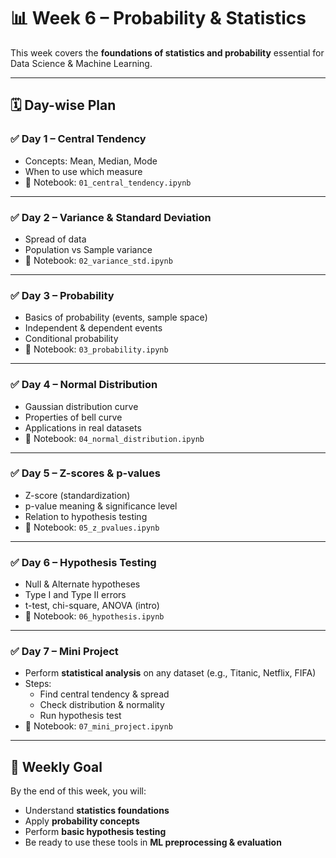 # 📊 Week 6 – Probability & Statistics

This week covers the **foundations of statistics and probability** essential for Data Science & Machine Learning.

---

## 🗓️ Day-wise Plan

### ✅ Day 1 – Central Tendency
- Concepts: Mean, Median, Mode
- When to use which measure
- 📘 Notebook: `01_central_tendency.ipynb`

---

### ✅ Day 2 – Variance & Standard Deviation
- Spread of data
- Population vs Sample variance
- 📘 Notebook: `02_variance_std.ipynb`

---

### ✅ Day 3 – Probability
- Basics of probability (events, sample space)
- Independent & dependent events
- Conditional probability
- 📘 Notebook: `03_probability.ipynb`

---

### ✅ Day 4 – Normal Distribution
- Gaussian distribution curve
- Properties of bell curve
- Applications in real datasets
- 📘 Notebook: `04_normal_distribution.ipynb`

---

### ✅ Day 5 – Z-scores & p-values
- Z-score (standardization)
- p-value meaning & significance level
- Relation to hypothesis testing
- 📘 Notebook: `05_z_pvalues.ipynb`

---

### ✅ Day 6 – Hypothesis Testing
- Null & Alternate hypotheses
- Type I and Type II errors
- t-test, chi-square, ANOVA (intro)
- 📘 Notebook: `06_hypothesis.ipynb`

---

### ✅ Day 7 – Mini Project
- Perform **statistical analysis** on any dataset (e.g., Titanic, Netflix, FIFA)
- Steps:
  - Find central tendency & spread
  - Check distribution & normality
  - Run hypothesis test
- 📘 Notebook: `07_mini_project.ipynb`

---

## 🎯 Weekly Goal
By the end of this week, you will:
- Understand **statistics foundations**
- Apply **probability concepts**
- Perform **basic hypothesis testing**
- Be ready to use these tools in **ML preprocessing & evaluation**

